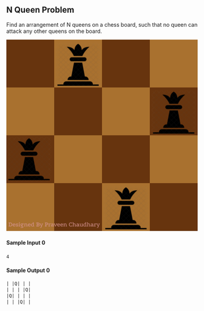 ## N Queen Problem
Find an arrangement of N queens on a chess board, such that no queen can attack any other queens on the board.

<img src="n queen.png">

#### Sample Input 0
`4`

#### Sample Output 0
```
| |Q| | |
| | | |Q|
|Q| | | |
| | |Q| |
```